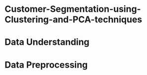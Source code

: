 # Customer-Segmentation-using-Clustering-and-PCA-techniques


# Data Understanding 

# Data Preprocessing


